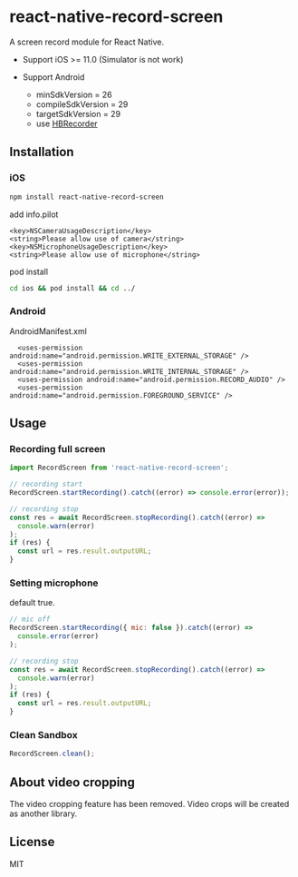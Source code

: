 # react-native-record-screen

A screen record module for React Native.

- Support iOS >= 11.0 (Simulator is not work)

- Support Android
  - minSdkVersion = 26
  - compileSdkVersion = 29
  - targetSdkVersion = 29
  - use [HBRecorder](https://github.com/HBiSoft/HBRecorder)

## Installation

### iOS

```sh
npm install react-native-record-screen
```

add info.pilot

```
<key>NSCameraUsageDescription</key>
<string>Please allow use of camera</string>
<key>NSMicrophoneUsageDescription</key>
<string>Please allow use of microphone</string>
```

pod install

```sh
cd ios && pod install && cd ../
```

### Android

AndroidManifest.xml

```
  <uses-permission android:name="android.permission.WRITE_EXTERNAL_STORAGE" />
  <uses-permission android:name="android.permission.WRITE_INTERNAL_STORAGE" />
  <uses-permission android:name="android.permission.RECORD_AUDIO" />
  <uses-permission android:name="android.permission.FOREGROUND_SERVICE" />
```

## Usage

### Recording full screen

```js
import RecordScreen from 'react-native-record-screen';

// recording start
RecordScreen.startRecording().catch((error) => console.error(error));

// recording stop
const res = await RecordScreen.stopRecording().catch((error) =>
  console.warn(error)
);
if (res) {
  const url = res.result.outputURL;
}
```

### Setting microphone

default true.

```js
// mic off
RecordScreen.startRecording({ mic: false }).catch((error) =>
  console.error(error)
);

// recording stop
const res = await RecordScreen.stopRecording().catch((error) =>
  console.warn(error)
);
if (res) {
  const url = res.result.outputURL;
}
```

### Clean Sandbox

```js
RecordScreen.clean();
```

## About video cropping

The video cropping feature has been removed.
Video crops will be created as another library.

## License

MIT
